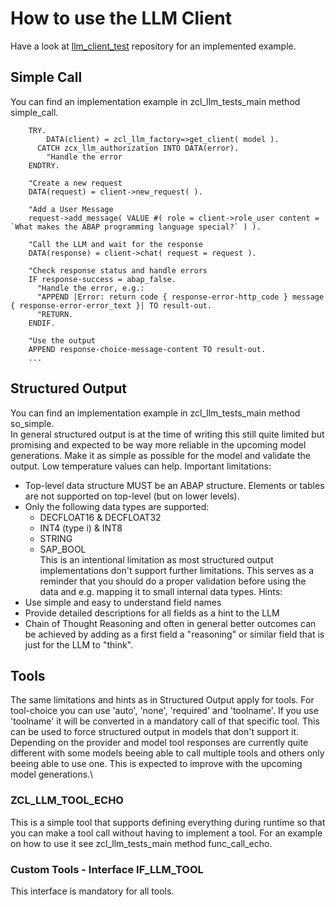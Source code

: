# How to use the LLM Client
Have a look at [llm_client_test](https://github.com/abap-ai/llm_client_tests) repository for an implemented example.

## Simple Call
You can find an implementation example in zcl_llm_tests_main method simple_call.
```
    TRY.
        DATA(client) = zcl_llm_factory=>get_client( model ).
      CATCH zcx_llm_authorization INTO DATA(error).
        "Handle the error
    ENDTRY.

    "Create a new request
    DATA(request) = client->new_request( ).

    "Add a User Message
    request->add_message( VALUE #( role = client->role_user content = `What makes the ABAP programming language special?` ) ).

    "Call the LLM and wait for the response
    DATA(response) = client->chat( request = request ).

    "Check response status and handle errors
    IF response-success = abap_false.
      "Handle the error, e.g.:
      "APPEND |Error: return code { response-error-http_code } message { response-error-error_text }| TO result-out.
      "RETURN.
    ENDIF.

    "Use the output
    APPEND response-choice-message-content TO result-out.
    ...
```

## Structured Output
You can find an implementation example in zcl_llm_tests_main method so_simple.\
In general structured output is at the time of writing this still quite limited but promising and expected to be way more reliable in the upcoming model generations. Make it as simple as possible for the model and validate the output. Low temperature values can help.
Important limitations:
- Top-level data structure MUST be an ABAP structure. Elements or tables are not supported on top-level (but on lower levels).
- Only the following data types are supported:
    - DECFLOAT16 & DECFLOAT32
    - INT4 (type i) & INT8
    - STRING 
    - SAP_BOOL\
    This is an intentional limitation as most structured output implementations don't support further limitations. This serves as a reminder that you should do a proper validation before using the data and e.g. mapping it to small internal data types.
Hints:
- Use simple and easy to understand field names
- Provide detailed descriptions for all fields as a hint to the LLM
- Chain of Thought Reasoning and often in general better outcomes can be achieved by adding as a first field a "reasoning" or similar field that is just for the LLM to "think". 

## Tools
The same limitations and hints as in Structured Output apply for tools. For tool-choice you can use 'auto', 'none', 'required' and 'toolname'. If you use 'toolname' it will be converted in a mandatory call of that specific tool. This can be used to force structured output in models that don't support it.\
Depending on the provider and model tool responses are currently quite different with some models beeing able to call multiple tools and others only beeing able to use one. This is expected to improve with the upcoming model generations.\

### ZCL_LLM_TOOL_ECHO
This is a simple tool that supports defining everything during runtime so that you can make a tool call without having to implement a tool. For an example on how to use it see zcl_llm_tests_main method func_call_echo.

### Custom Tools - Interface IF_LLM_TOOL
This interface is mandatory for all tools.
